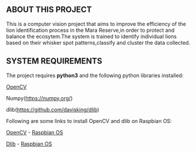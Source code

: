 <h2>ABOUT THIS PROJECT</h2>
 
This is a computer vision project that aims to improve the efficiency of the lion identification process in the Mara Reserve,in order to protect and balance the ecosytem.The system is trained to identify individual lions based on their whisker spot patterns,classify and cluster the data collected.



<h2>SYSTEM REQUIREMENTS</h2>

The project requires **python3** and the following python libraries installed:

[OpenCV](https://opencv.org/)

Numpy(https://numpy.org/)

dlib(https://github.com/davisking/dlib)

Following are some links to install OpenCV and dlib on Raspbian OS:

[OpenCV](https://github.com/opencv/opencv) - [Raspbian OS](https://learnopencv.com/?s=Raspbian+OS&id=16719)

[Dlib](https://github.com/davisking/dlib) -  [Raspbian OS](https://pyimagesearch.com/2017/05/01/install-dlib-raspberry-pi/)
